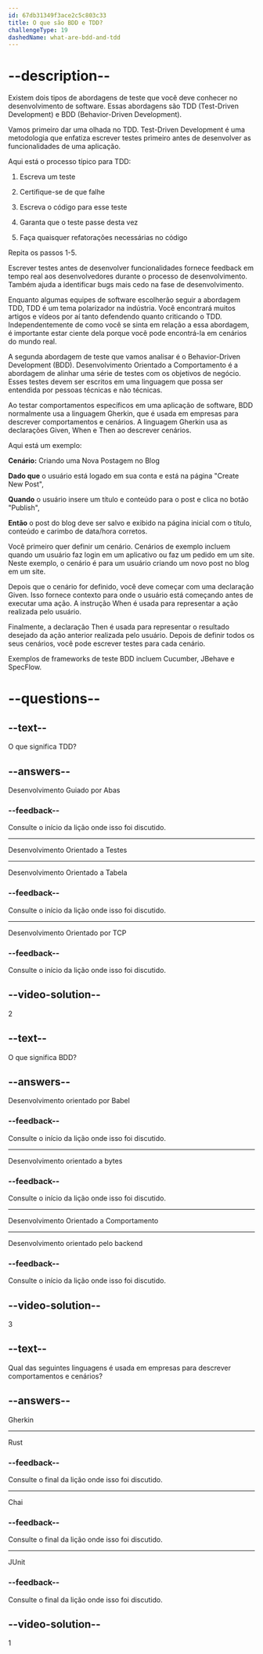 ```yaml
---
id: 67db31349f3ace2c5c803c33
title: O que são BDD e TDD?
challengeType: 19
dashedName: what-are-bdd-and-tdd
---
```


# --description--

Existem dois tipos de abordagens de teste que você deve conhecer no desenvolvimento de software. Essas abordagens são TDD (Test-Driven Development) e BDD (Behavior-Driven Development).

Vamos primeiro dar uma olhada no TDD. Test-Driven Development é uma metodologia que enfatiza escrever testes primeiro antes de desenvolver as funcionalidades de uma aplicação.

Aqui está o processo típico para TDD:

1. Escreva um teste

2. Certifique-se de que falhe

3. Escreva o código para esse teste

4. Garanta que o teste passe desta vez

5. Faça quaisquer refatorações necessárias no código

Repita os passos 1-5.

Escrever testes antes de desenvolver funcionalidades fornece feedback em tempo real aos desenvolvedores durante o processo de desenvolvimento. Também ajuda a identificar bugs mais cedo na fase de desenvolvimento.

Enquanto algumas equipes de software escolherão seguir a abordagem TDD, TDD é um tema polarizador na indústria. Você encontrará muitos artigos e vídeos por aí tanto defendendo quanto criticando o TDD. Independentemente de como você se sinta em relação a essa abordagem, é importante estar ciente dela porque você pode encontrá-la em cenários do mundo real.

A segunda abordagem de teste que vamos analisar é o Behavior-Driven Development (BDD). Desenvolvimento Orientado a Comportamento é a abordagem de alinhar uma série de testes com os objetivos de negócio. Esses testes devem ser escritos em uma linguagem que possa ser entendida por pessoas técnicas e não técnicas.

Ao testar comportamentos específicos em uma aplicação de software, BDD normalmente usa a linguagem Gherkin, que é usada em empresas para descrever comportamentos e cenários. A linguagem Gherkin usa as declarações Given, When e Then ao descrever cenários.

Aqui está um exemplo:

**Cenário:** Criando uma Nova Postagem no Blog

**Dado que** o usuário está logado em sua conta e está na página "Create New Post",

**Quando** o usuário insere um título e conteúdo para o post e clica no botão "Publish",

**Então** o post do blog deve ser salvo e exibido na página inicial com o título, conteúdo e carimbo de data/hora corretos.

Você primeiro quer definir um cenário. Cenários de exemplo incluem quando um usuário faz login em um aplicativo ou faz um pedido em um site. Neste exemplo, o cenário é para um usuário criando um novo post no blog em um site.

Depois que o cenário for definido, você deve começar com uma declaração Given. Isso fornece contexto para onde o usuário está começando antes de executar uma ação. A instrução When é usada para representar a ação realizada pelo usuário.

Finalmente, a declaração Then é usada para representar o resultado desejado da ação anterior realizada pelo usuário. Depois de definir todos os seus cenários, você pode escrever testes para cada cenário.

Exemplos de frameworks de teste BDD incluem Cucumber, JBehave e SpecFlow.

# --questions--

## --text--

O que significa TDD?

## --answers--

Desenvolvimento Guiado por Abas

### --feedback--

Consulte o início da lição onde isso foi discutido.

---

Desenvolvimento Orientado a Testes

---

Desenvolvimento Orientado a Tabela

### --feedback--

Consulte o início da lição onde isso foi discutido.

---

Desenvolvimento Orientado por TCP

### --feedback--

Consulte o início da lição onde isso foi discutido.

## --video-solution--

2

## --text--

O que significa BDD?

## --answers--

Desenvolvimento orientado por Babel

### --feedback--

Consulte o início da lição onde isso foi discutido.

---

Desenvolvimento orientado a bytes

### --feedback--

Consulte o início da lição onde isso foi discutido.

---

Desenvolvimento Orientado a Comportamento

---

Desenvolvimento orientado pelo backend

### --feedback--

Consulte o início da lição onde isso foi discutido.

## --video-solution--

3

## --text--

Qual das seguintes linguagens é usada em empresas para descrever comportamentos e cenários?

## --answers--

Gherkin

---

Rust

### --feedback--

Consulte o final da lição onde isso foi discutido.

---

Chai

### --feedback--

Consulte o final da lição onde isso foi discutido.

---

JUnit

### --feedback--

Consulte o final da lição onde isso foi discutido.

## --video-solution--

1
